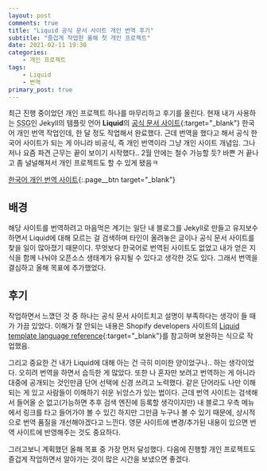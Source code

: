 ```yaml
---
layout: post
comments: true
title: "Liquid 공식 문서 사이트 개인 번역 후기"
subtitle: "즐겁게 작업한 올해 첫 개인 프로젝트"
date: 2021-02-11 19:30
categories:
    - 개인 프로젝트
tags:
    - Liquid
    - 번역
primary_post: true
---
```


최근 진행 중이었던 개인 프로젝트 하나를 마무리하고 후기를 올린다. 현재 내가 사용하는 <abbr title="Static Site Generator">SSG</abbr>인 Jekyll의 템플릿 언어 **Liquid**의 [공식 문서 사이트](https://shopify.github.io/liquid/){:target="_blank"} 한국어 개인 번역 작업인데, 한 달 정도 작업해서 완료했다. 근데 번역을 했다고 해서 공식 한국어 사이트가 되는 게 아니라 비공식, 즉 개인 번역이라 그냥 개인 사이트 개념임. 그나저나 요즘 파견 근무는 끝이 보이기 시작했다.. 2월 안에는 철수 가능할 듯? 바쁜 거 끝나고 좀 널널해져서 개인 프로젝트도 할 수 있게 됐음ㅋ

[한국어 개인 번역 사이트](https://selosele.github.io/liquid/){:.page__btn target="_blank"}

## 배경

해당 사이트를 번역하려고 마음먹은 계기는 일단 내 블로그를 Jekyll로 만들고 유지보수하면서 Liquid에 대해 모르는 걸 검색하며 타인이 올려놓은 글이나 공식 문서 사이트를 찾을 일이 많아졌기 때문이다. 무엇보다 한국어로 번역된 사이트도 없었고 내가 얻은 지식을 함께 나눠야 오픈소스 생태계가 유지될 수 있다고 생각한 것도 있다. 그래서 번역을 결심하고 올해 목표에 추가했었다.

## 후기

작업하면서 느꼈던 것 중 하나는 공식 문서 사이트치고 설명이 부족하다는 생각이 들 때가 가끔 있었다. 이해가 잘 안되는 내용은 Shopify developers 사이트의 [Liquid template language reference](https://shopify.dev/docs/themes/liquid/reference){:target="_blank"}를 참고하며 보완하는 식으로 작업했음.

그리고 중요한 건 내가 Liquid에 대해 아는 건 극히 미미한 양이었구나.. 하는 생각이었다. 오히려 번역을 하면서 습득한 게 많았다. 또한 나 혼자만 보려고 번역하는 게 아니라 대중에 공개되는 것인만큼 단어 선택에 신경 쓰려고 노력했다. 같은 단어라도 나만 이해되는 게 있고 사람들이 이해하기 쉬운 뉘앙스가 있는 법이다. 근데 번역 사이트는 검색해서 들어올 순 없고(가능하면 추후 검색 엔진에 등록할 생각이지만) 내 블로그 우측 메뉴에서 링크를 타고 들어가야 볼 수 있긴 하지만 그만큼 누구나 볼 수 있기 때문에, 상시적으로 번역 품질을 개선해야겠다고 느낀다. 영문 사이트에 변경/추가된 내용이 있으면 번역 사이트에 반영해주는 것도 중요하다.

그러고보니 계획했던 올해 목표 중 가장 먼저 달성했다. 다음에 진행할 개인 프로젝트도 즐겁게 작업하면서 알아가는 것이 많은 시간을 보냈으면 좋겠다.